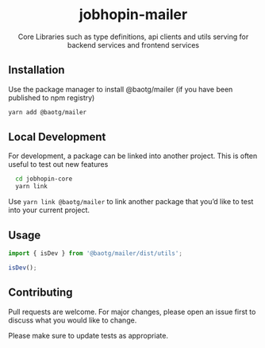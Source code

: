 <div align="center">
  <h1>jobhopin-mailer</h1>
  <p>Core Libraries such as type definitions, api clients and utils serving for backend services and frontend services</p>
  </div>
</div>

## Installation

Use the package manager to install @baotg/mailer (if you have been published to npm registry)

```bash
yarn add @baotg/mailer
```

## Local Development
For development, a package can be linked into another project. This is often useful to test out new features

```bash
  cd jobhopin-core
  yarn link
```

Use `yarn link @baotg/mailer` to link another package that you’d like to test into your current project.

## Usage

```javascript
import { isDev } from '@baotg/mailer/dist/utils';

isDev();
```

## Contributing

Pull requests are welcome. For major changes, please open an issue first to discuss what you would like to change.

Please make sure to update tests as appropriate.
